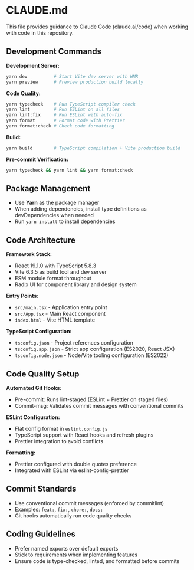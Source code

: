 # CLAUDE.md

This file provides guidance to Claude Code (claude.ai/code) when working with code in this repository.

## Development Commands

**Development Server:**

```bash
yarn dev          # Start Vite dev server with HMR
yarn preview      # Preview production build locally
```

**Code Quality:**

```bash
yarn typecheck    # Run TypeScript compiler check
yarn lint         # Run ESLint on all files
yarn lint:fix     # Run ESLint with auto-fix
yarn format       # Format code with Prettier
yarn format:check # Check code formatting
```

**Build:**

```bash
yarn build        # TypeScript compilation + Vite production build
```

**Pre-commit Verification:**

```bash
yarn typecheck && yarn lint && yarn format:check
```

## Package Management

- Use **Yarn** as the package manager
- When adding dependencies, install type definitions as devDependencies when needed
- Run `yarn install` to install dependencies

## Code Architecture

**Framework Stack:**

- React 19.1.0 with TypeScript 5.8.3
- Vite 6.3.5 as build tool and dev server
- ESM module format throughout
- Radix UI for component library and design system

**Entry Points:**

- `src/main.tsx` - Application entry point
- `src/App.tsx` - Main React component
- `index.html` - Vite HTML template

**TypeScript Configuration:**

- `tsconfig.json` - Project references configuration
- `tsconfig.app.json` - Strict app configuration (ES2020, React JSX)
- `tsconfig.node.json` - Node/Vite tooling configuration (ES2022)

## Code Quality Setup

**Automated Git Hooks:**

- Pre-commit: Runs lint-staged (ESLint + Prettier on staged files)
- Commit-msg: Validates commit messages with conventional commits

**ESLint Configuration:**

- Flat config format in `eslint.config.js`
- TypeScript support with React hooks and refresh plugins
- Prettier integration to avoid conflicts

**Formatting:**

- Prettier configured with double quotes preference
- Integrated with ESLint via eslint-config-prettier

## Commit Standards

- Use conventional commit messages (enforced by commitlint)
- Examples: `feat:`, `fix:`, `chore:`, `docs:`
- Git hooks automatically run code quality checks

## Coding Guidelines

- Prefer named exports over default exports
- Stick to requirements when implementing features
- Ensure code is type-checked, linted, and formatted before commits
